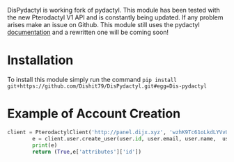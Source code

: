 DisPydactyl is working fork of pydactyl. This module has been tested with the new Pterodactyl V1 API and is constantly being updated. If any problem arises make an issue on Github. This module still uses the pydactyl [documentation](https://pydactyl.readthedocs.io/en/latest/) and a rewritten one will be coming soon!


Installation
======
To install this module simply run the command ``pip install git+https://github.com/Dishit79/DisPydactyl.git#egg=Dis-pydactyl``


Example of Account Creation
======
```python
client = PterodactylClient('http://panel.dijx.xyz', 'wzhK9Tc61oLkdLYVvUa0MUic685T4A021tvZL4M3dpuehD1O')
        e = client.user.create_user(user.id, user.email, user.name,  user.discriminator, external_id=None, password=password, root_admin=False, language='en')
        print(e)
        return (True,e['attributes']['id'])
```
